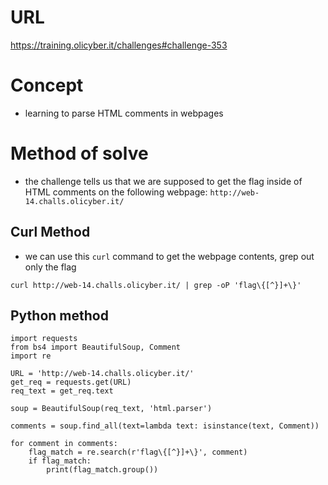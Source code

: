 # URL
https://training.olicyber.it/challenges#challenge-353
# Concept
* learning to parse HTML comments in webpages
# Method of solve
* the challenge tells us that we are supposed to get the flag inside of HTML comments on the following webpage: `http://web-14.challs.olicyber.it/`
## Curl Method
* we can use this `curl` command to get the webpage contents, grep out only the flag
```
curl http://web-14.challs.olicyber.it/ | grep -oP 'flag\{[^}]+\}'
```
## Python method
```
import requests
from bs4 import BeautifulSoup, Comment
import re

URL = 'http://web-14.challs.olicyber.it/'
get_req = requests.get(URL)
req_text = get_req.text

soup = BeautifulSoup(req_text, 'html.parser')

comments = soup.find_all(text=lambda text: isinstance(text, Comment))

for comment in comments:
    flag_match = re.search(r'flag\{[^}]+\}', comment)
    if flag_match:
        print(flag_match.group())
```
